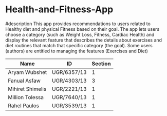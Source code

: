 # Health-and-Fitness-App


#description
This app provides recommendations to users related to Healthy diet and physical Fitness based on their goal.
The app lets users choose a category (such as Weight Loss, Fitness, Cardiac Health) and display the relevant feature
that describes the details about exercises and diet routines that match that specific category (the goal).
Some users (authors) are entitled to managing the features (Exercises and Diet)




| Name | ID | Section|
|------|----|--------|
| Aryam Wubshet | UGR/6357/13 | 1 |
| Fanual Asfaw | UGR/4303/13 | 3 |
| Mihiret Shimelis | UGR/2221/13 | 1 |
| Million Tolessa | UGR/7640/13 | 1 |
| Rahel Paulos | UGR/3539/13 | 1 |

